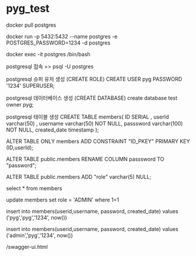 # pyg_test

docker pull postgres 

docker run -p 5432:5432 --name postgres -e POSTGRES_PASSWORD=1234 -d postgres 

docker exec -it postgres /bin/bash

postgresql 접속
=> psql -U postgres

postgresql 슈퍼 유저 생성 (CREATE ROLE)
CREATE USER pyg PASSWORD '1234' SUPERUSER;

postgresql 데이터베이스 생성 (CREATE DATABASE)
create database test owner pyg;

postgresql 테이블 생성
CREATE TABLE members(
   ID  SERIAL ,
   userId varchar(50) , 
   username varchar(50) NOT NULL, 
   passsword varchar(100)  NOT NULL,
   created_date     timestamp 
);

ALTER TABLE ONLY  members ADD CONSTRAINT "ID_PKEY" PRIMARY KEY (ID,userId);

ALTER TABLE public.members RENAME COLUMN passsword TO "password";

ALTER TABLE public.members ADD "role" varchar(5) NULL;


select * from members

update members set role = 'ADMIN' where 1=1


insert into members(userid,username, password, created_date)
values ('pyg','pyg','1234', now())


insert into members(userid,username, password, created_date)
values ('admin','pyg','1234', now())


/swagger-ui.html
